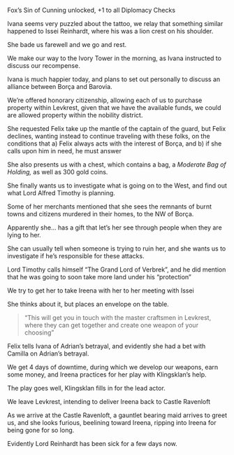 Fox’s Sin of Cunning unlocked, +1 to all Diplomacy Checks

Ivana seems very puzzled about the tattoo, we relay that something similar happened to Issei Reinhardt, where his was a lion crest on his shoulder.

She bade us farewell and we go and rest.

We make our way to the Ivory Tower in the morning, as Ivana instructed to discuss our recompense.

Ivana is much happier today, and plans to set out personally to discuss an alliance between Borça and Barovia.

We’re offered honorary citizenship, allowing each of us to purchase property within Levkrest, given that we have the available funds, we could are allowed property within the nobility district.

She requested Felix take up the mantle of the captain of the guard, but Felix declines, wanting instead to continue traveling with these folks, on the conditions that a) Felix always acts with the interest of Borça, and b) if she calls upon him in need, he must answer

She also presents us with a chest, which contains a bag, a _Moderate Bag of Holding,_ as well as 300 gold coins.

She finally wants us to investigate what is going on to the West, and find out what Lord Alfred Timothy is planning.

Some of her merchants mentioned that she sees the remnants of burnt towns and citizens murdered in their homes, to the NW of Borça.

Apparently she… has a gift that let’s her see through people when they are lying to her.

She can usually tell when someone is trying to ruin her, and she wants us to investigate if he’s responsible for these attacks.

Lord Timothy calls himself “The Grand Lord of Verbrek”, and he did mention that he was going to soon take more land under his “protection”

We try to get her to take Ireena with her to her meeting with Issei

She thinks about it, but places an envelope on the table.

> “This will get you in touch with the master craftsmen in Levkrest, where they can get together and create one weapon of your choosing”

Felix tells Ivana of Adrian’s betrayal, and evidently she had a bet with Camilla on Adrian’s betrayal.

We get 4 days of downtime, during which we develop our weapons, earn some money, and Ireena practices for her play with Klingsklan’s help.

The play goes well, Klingsklan fills in for the lead actor.

We leave Levkrest, intending to deliver Ireena back to Castle Ravenloft

As we arrive at the Castle Ravenloft, a gauntlet bearing maid arrives to greet us, and she looks furious, beelining toward Ireena, ripping into Ireena for being gone for so long.

Evidently Lord Reinhardt has been sick for a few days now.